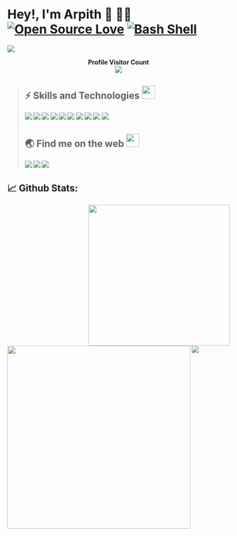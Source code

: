 ﻿
#  Hey!, I'm Arpith :wave: :man_technologist: [![Open Source Love](https://badges.frapsoft.com/os/v1/open-source.svg?v=103)](https://github.com/ellerbrock/open-source-badges/) [![Bash Shell](https://badges.frapsoft.com/bash/v1/bash.png?v=103)](https://github.com/ellerbrock/open-source-badges/)

![](https://github.com/arpith-s/arpith-s/blob/master/dark1.png)

<p  align="center">
<b>Profile Visitor Count</u><br>
<img  src="https://profile-counter.glitch.me/arpith-s/count.svg" />
</p>

> ##  :zap: Skills and Technologies <img src="https://emojis.slackmojis.com/emojis/images/1450452697/175/sonic-wait.gif?1450452697" width="30"/>
>
>![](https://img.shields.io/badge/Machine%20Learning-technology-informational?style=flat-square&logo=Machine%20Learning&logoColor=white&color=blue)&nbsp;![](https://img.shields.io/badge/Deep%20Learning-technology-informational?style=flat-square&logo=Deep%20Learning&logoColor=white&color=blue)&nbsp;![](https://img.shields.io/badge/Python-code-informational?style=flat-square&logo=Python&logoColor=white&color=yellow)&nbsp;![](https://img.shields.io/badge/Tensorflow-library-informational?style=flat-square&logo=Tensorflow&logoColor=white&color=orange)&nbsp;![](https://img.shields.io/badge/Keras-library-informational?style=flat-square&logo=Keras&logoColor=white&color=red)&nbsp;![](https://img.shields.io/badge/Scikitlearn-library-informational?style=flat-square&logo=Scikitlearn&logoColor=white&color=lightblue)&nbsp;![](https://img.shields.io/badge/Django-framework-informational?style=flat-square&logo=Django&logoColor=white&color=2bbc8a)&nbsp;![](https://img.shields.io/badge/Flask-framework-informational?style=flat-square&logo=Flask&logoColor=white&color=lightgray)&nbsp;![](https://img.shields.io/badge/Heroku-cloud-informational?style=flat-square&logo=heroku&logoColor=white&color=Purple)&nbsp;![](https://img.shields.io/badge/Git-version_control-informational?style=flat-square&logo=Git&logoColor=white&color=Red)&nbsp;
>
>##  :earth_asia: Find me on the web <img src="https://emojis.slackmojis.com/emojis/images/1579216111/7550/pikachu_wave.gif?1579216111" width="30"/>
>
> [<img src="https://img.shields.io/badge/stackoverflow-network-informational?style=flat-square&logo=stackoverflow&logoColor=white&color=orange">](https://stackoverflow.com/users/8810223/arpithkumar)&nbsp;[<img src="https://img.shields.io/badge/linkedin-network-informational?style=flat-square&logo=linkedin&logoColor=white&color=blue">](https://www.linkedin.com/in/arpith-s/)&nbsp;[<img src="https://img.shields.io/badge/telegram-network-informational?style=flat-square&logo=telegram&logoColor=white&color=blue">](https://t.me/arpith09)&nbsp;
>
>
## :chart_with_upwards_trend: Github Stats:
<div>
    <img align="right" width="320" height="320" src="https://github.com/arpith-s/arpith-s/blob/master/octocat_.png" />
    <img align="left" width="415" src="https://github-readme-stats.vercel.app/api?username=arpith-s&show_icons=true&hide_border=true">
    <img align="left" src="https://github-readme-stats.vercel.app/api/top-langs/?username=arpith-s&show_icons=true&hide_border=true&layout=compact">
</div>

<br>
 
<!-- <p align="center">
    Designed with ❤️ by <a  href="https://github.com/arpith-s">Arpith</a><img  src="https://emojis.slackmojis.com/emojis/images/1471045842/804/dog.gif?1471045842"  width="50"/>
</p> -->
